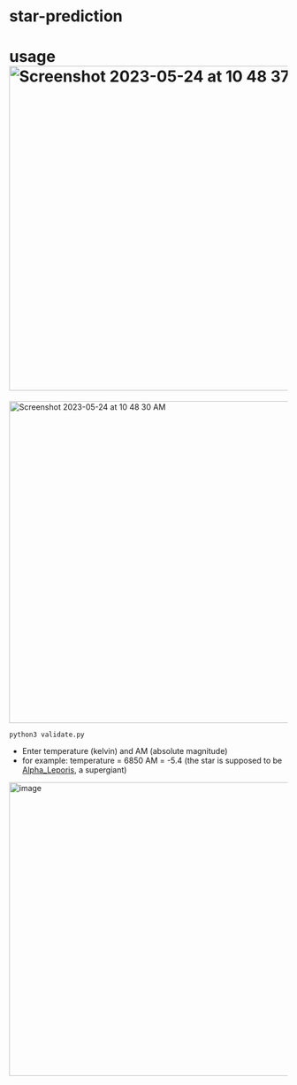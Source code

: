 # star-prediction




# usage<img width="587" alt="Screenshot 2023-05-24 at 10 48 37 AM" src="https://github.com/justanotherinternetguy/star-prediction/assets/96833060/6c018b54-5f90-449f-804e-6820f502a55e">
<img width="582" alt="Screenshot 2023-05-24 at 10 48 30 AM" src="https://github.com/justanotherinternetguy/star-prediction/assets/96833060/5b40023f-80ff-49ae-a447-7a353518495b">

`python3 validate.py`
- Enter temperature (kelvin) and AM (absolute magnitude)
- for example:
temperature = 6850
AM = -5.4
(the star is supposed to be [Alpha_Leporis](https://en.wikipedia.org/wiki/Alpha_Leporis), a supergiant)

<img width="531" alt="image" src="https://github.com/justanotherinternetguy/star-prediction/assets/96833060/656dd213-db48-4126-9930-6b368d276175">
